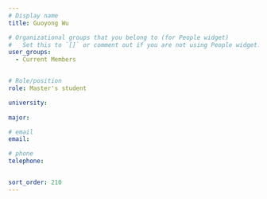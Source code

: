 ```yaml
---
# Display name
title: Guoyong Wu

# Organizational groups that you belong to (for People widget)
#   Set this to `[]` or comment out if you are not using People widget.
user_groups:
  - Current Members


# Role/position
role: Master's student      

university: 
  
major: 

# email 
email:

# phone 
telephone:


sort_order: 210
---
```



